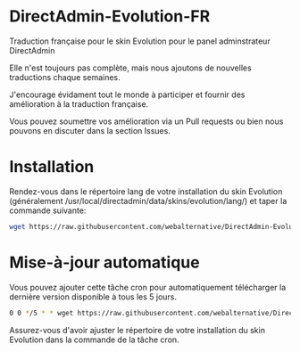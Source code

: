 # DirectAdmin-Evolution-FR
Traduction française pour le skin Evolution pour le panel adminstrateur DirectAdmin

Elle n'est toujours pas complète, mais nous ajoutons de nouvelles traductions chaque semaines.

J'encourage évidament tout le monde à participer et fournir des amélioration à la traduction française.

Vous pouvez soumettre vos amélioration via un Pull requests ou bien nous pouvons en discuter dans la section Issues.

# Installation
Rendez-vous dans le répertoire lang de votre installation du skin Evolution (généralement /usr/local/directadmin/data/skins/evolution/lang/) et taper la commande suivante:

```bash
wget https://raw.githubusercontent.com/webalternative/DirectAdmin-Evolution-FR/master/fr.po -O fr.po

```

# Mise-à-jour automatique
Vous pouvez ajouter cette tâche cron pour automatiquement télécharger la dernière version disponible à tous les 5 jours.

```bash
0 0 */5 * * wget https://raw.githubusercontent.com/webalternative/DirectAdmin-Evolution-FR/master/fr.po -O /usr/local/directadmin/data/skins/evolution/lang/fr.po
```
Assurez-vous d'avoir ajuster le répertoire de votre installation du skin Evolution dans la commande de la tâche cron.
